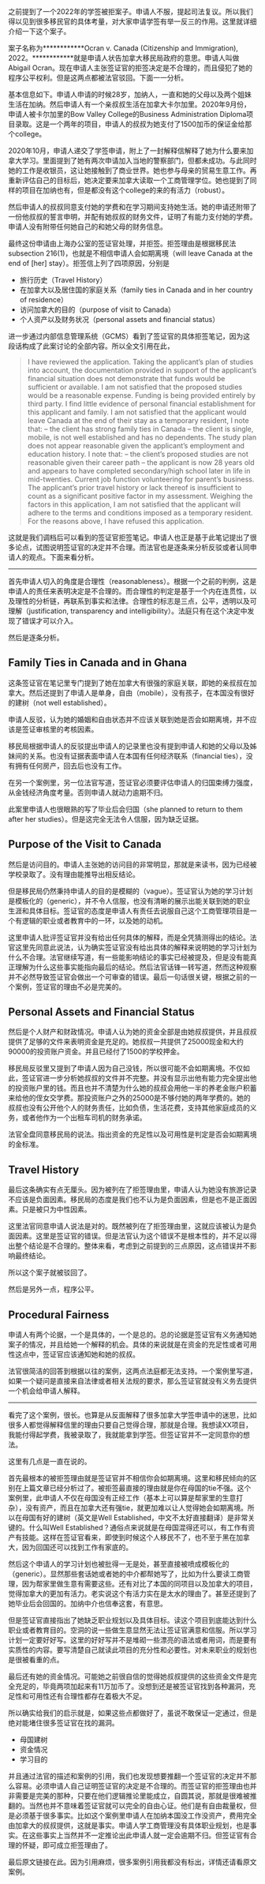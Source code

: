 之前提到了一个2022年的学签被拒案子。申请人不服，提起司法复议。所以我们得以见到很多移民官的具体考量，对大家申请学签有举一反三的作用。这里就详细介绍一下这个案子。

案子名称为************Ocran v. Canada (Citizenship and Immigration), 2022。************就是申请人状告加拿大移民局政府的意思。申请人叫做Abigail Ocran。现在申请人主张签证官的拒签决定是不合理的，而且侵犯了她的程序公平权利。但是这两点都被法官驳回。下面一一分析。

基本信息如下。申请人申请的时候28岁，加纳人，一直和她的父母以及两个姐妹生活在加纳。然后申请人有一个亲叔叔生活在加拿大卡尔加里。2020年9月份，申请人被卡尔加里的Bow Valley College的Business Administration Diploma项目录取。这是一个两年的项目，申请人的叔叔为她支付了1500加币的保证金给那个college。

2020年10月，申请人递交了学签申请，附上了一封解释信解释了她为什么要来加拿大学习。里面提到了她有两次申请加入当地的警察部门，但都未成功。与此同时她的工作是收银员，这让她接触到了商业世界。她也参与母亲的贸易生意工作。再重新评估自己的目标后，她决定要来加拿大读取一个工商管理学位。她也提到了同样的项目在加纳也有，但是都没有这个college的来的有活力（robust）。

然后申请人的叔叔同意支付她的学费和在学习期间支持她生活。她的申请还附带了一份他叔叔的誓言申明，并配有她叔叔的财务文件，证明了有能力支付她的学费。申请人没有附带任何她自己的和她父母的财务信息。

最终这份申请由上海办公室的签证官处理，并拒签。拒签理由是根据移民法subsection 216(1)，也就是不相信申请人会如期离境（will leave Canada at the end of [her] stay）。拒签信上列了四项原因，分别是

- 旅行历史（Travel History）
- 在加拿大以及居住国的家庭关系（family ties in Canada and in her country of residence）
- 访问加拿大的目的（purpose of visit to Canada）
- 个人资产以及财务状况（personal assets and financial status）

进一步通过内部信息管理系统（GCMS）看到了签证官的具体拒签笔记，因为这段话构成了此案讨论的全部内容。所以全文引用在此，

> I have reviewed the application. Taking the applicant’s plan of studies into account, the documentation provided in support of the applicant’s financial situation does not demonstrate that funds would be sufficient or available. I am not satisfied that the proposed studies would be a reasonable expense. Funding is being provided entirely by third party. I find little evidence of personal financial establishment for this applicant and family. I am not satisfied that the applicant would leave Canada at the end of their stay as a temporary resident, I note that: – the client has strong family ties in Canada – the client is single, mobile, is not well established and has no dependents. The study plan does not appear reasonable given the applicant’s employment and education history. I note that: – the client’s proposed studies are not reasonable given their career path – the applicant is now 28 years old and appears to have completed secondary/high school later in life in mid-twenties. Current job function volunteering for parent’s business. The applicant’s prior travel history or lack thereof is insufficient to count as a significant positive factor in my assessment. Weighing the factors in this application, I am not satisfied that the applicant will adhere to the terms and conditions imposed as a temporary resident. For the reasons above, I have refused this application.
> 

这就是我们调档后可以看到的签证官拒签笔记。申请人也正是基于此笔记提出了很多论点，试图说明签证官的决定并不合理。而法官也是逐条来分析反驳或者认同申请人的观点。下面来看分析。

---

首先申请人切入的角度是合理性（reasonableness）。根据一个之前的判例，这是申请人的责任来表明决定是不合理的。而合理性的判定是基于一个内在连贯性，以及理性的分析链，再联系到事实和法律。合理性的标志是三点，公平，透明以及可理解（justification, transparency and intelligibility）。法庭只有在这个决定中发现了错误才可以介入。

然后是逐条分析。

## **Family Ties in Canada and in Ghana**

这条签证官在笔记里专门提到了她在加拿大有很强的家庭关联，即她的亲叔叔在加拿大。然后还提到了申请人是单身，自由（mobile），没有孩子，在本国没有很好的建树（not well established）。

申请人反驳，认为她的婚姻和自由状态并不应该关联到她是否会如期离境，并不应该是签证审核里的考核因素。

移民局根据申请人的反驳提出申请人的记录里也没有提到申请人和她的父母以及姊妹间的关系。也没有证据表面申请人在本国有任何经济联系（financial ties），没有拥有任何房产，回去后也没有工作。

在另一个案例里，另一位法官写道，签证官必须要评估申请人的归国束缚力强度，从金钱经济角度考量。否则申请人就动力逾期不归。

此案里申请人也很眼熟的写了毕业后会归国（she planned to return to them after her studies）。但是这完全无法令人信服，因为缺乏证据。

## **Purpose of the Visit to Canada**

然后是访问目的。申请人主张她的访问目的非常明显，那就是来读书，因为已经被学校录取了。没有理由能推导出相反结论。

但是移民局仍然秉持申请人的目的是模糊的（vague）。签证官认为她的学习计划是模板化的（generic），并不令人信服，也没有清晰的展示出能关联到她的职业生涯和具体目标。签证官的态度是申请人有责任去说服自己这个工商管理项目是一个有逻辑的职业或者教育中的一环，以及她的动机。

这里申请人批评签证官并没有给出任何具体的解释，而是全凭猜测得出的结论。法官这里先同意此说法，认为确实签证官没有给出具体的解释来说明她的学习计划为什么不合理。法官继续写道，有一些能影响结论的事实已经被提及，但是没有能真正理解为什么这些事实能指向最后的结论。然后法官话锋一转写道，然而这种观察并不必然导致签证官会做出一个可审查的错误。最后一句话很关键，根据之前的一个案例，签证官的理由不必是完美的。

## **Personal Assets and Financial Status**

然后是个人财产和财政情况。申请人认为她的资金全部是由她叔叔提供，并且叔叔提供了足够的文件来表明资金是充足的。她叔叔一共提供了25000现金和大约90000的投资账户资金。并且已经付了1500的学校押金。

移民局反驳里又提到了申请人因为自己没钱，所以很可能不会如期离境。不仅如此，签证官进一步分析她叔叔的文件并不完整。并没有显示出他有能力完全提出他的投资账户里的钱。而且也并不清楚为什么她的叔叔会用他一半的养老金账户积蓄来给他的侄女交学费。那投资账户之外的25000是不够付她的两年学费的。她的叔叔也没有公开他个人的财务责任，比如负债，生活花费，支持其他家庭成员的义务，或者他作为一个出租车司机的财务承诺。

法官全盘同意移民局的说法。指出资金的充足性以及可用性是判定是否会如期离境的金标准。

## **Travel History**

最后这条确实有点无厘头。因为被列在了拒签理由里，申请人认为她没有旅游记录不应该是负面因素。移民局的态度是我们也不认为是负面因素，但是也不是正面因素。只是被只为中性因素。

这里法官同意申请人说法是对的。既然被列在了拒签理由里，这就应该被认为是负面因素。这里是签证官的错误。但是法官认为这个错误不是根本性的，并不足以得出整个结论是不合理的。整体来看，考虑到之前提到的三点原因，这点错误并不影响最终结论。

所以这个案子就被驳回了。

然后是另外一点，程序公平。

## Procedural Fairness

申请人有两个论据，一个是具体的，一个是总的。总的论据是签证官有义务通知她案子的情况，并且给她一个解释的机会。具体的来说就是在资金的充足性或者可用性这点中，签证官应该通知她和她的叔叔。

法官很简洁的回答到根据以往的案例，这两点法庭都无法支持。一个案例里写道，如果一个疑问是直接来自法律或者相关法规的要求，那么签证官就没有义务去提供一个机会给申请人解释。

---

看完了这个案例，很长。也算是从反面解释了很多加拿大学签申请中的迷思，比如很多人都觉得解释信里的理由只要自己觉得合理，那就是合理。我想读XX项目，我能付得起学费，我被录取了，我就能拿到学签。但签证官并不一定同意你的想法。

这里有几点是一直在说的。

首先最根本的被拒签理由就是签证官并不相信你会如期离境。这里和移民倾向的区别在上篇文章已经分析过了。被拒签最直接的理由就是你在母国的tie不强。这个案例里，此申请人不仅在母国没有正经工作（基本上可以算是帮家里的生意打杂），没有资产，而且在加拿大还有强tie，就更加难以让人觉得她会如期离境。所以在母国有好的建树（英文是Well Established，中文不太好直接翻译）是非常关键的。什么叫Well Established？通俗点来说就是在母国混得还可以，有工作有资产有技能。这样在签证官看来，即使到时候这个人移民不了，也不至于黑在加拿大，因为回国还可以找到工作有家底的。

然后这个申请人的学习计划也被批得一无是处，甚至直接被喷成模板化的（generic）。显然那些套话她或者她的中介都帮她写了，比如为什么要读工商管理，因为帮家里做生意有需要这些。还有对比了本国的同项目以及加拿大的项目，觉得加拿大的更加有活力。老实说这个有活力实在是太水的理由了。甚至还提到了她毕业后会回国的。加纳中介也信奉这套，有意思。

但是签证官直接指出了她缺乏职业规划以及具体目标。读这个项目到底能达到什么职业或者教育目的。空洞的说一些做生意显然无法让签证官满意和信服。所以学习计划一定要好好写。这里的好好写并不是堆砌一些漂亮的语法或者用词，而是要有实质性的内容。要写清楚自己就读此项目的充分性和必要性。对未来职业的规划也是很被看重的点。

最后还有她的资金情况。可能她之前很自信的觉得她叔叔提供的这些资金文件是完全充足的，毕竟两项加起来有11万加币了。没想到还是被签证官找到各种漏洞，充足性和可用性还有合理性都存在着极大不足。

所以确实给我们的启示就是，如果这些点都做好了，虽说不敢保证一定通过，但是绝对能堵住很多签证官在找的漏洞。

- 母国建树
- 资金情况
- 学习目的

并且通过法官的描述和案例的引用，我们也发现想要推翻一个签证官的决定并不那么容易。必须申请人自己证明签证官的决定是不合理的。而签证官的拒签理由也并非需要是完美的那种，只要在他们逻辑推论里能成立，自圆其说，那就是很难被推翻的。当然也并不意味着签证官就可以完全的自由心证。他们是有自由裁量权，但是必须基于很多事实。比如这个案例里申请人在加纳本国没工作没资产，费用完全由加拿大的叔叔提供，这就是事实。申请人学工商管理没有具体职业规划，也是事实。在这些事实上当然并不一定推论出此申请人就一定会逾期不归。但签证官有合理的怀疑，即可成立拒签理由了。

最后原文链接在此。因为引用麻烦，很多案例引用我都没有标出，详情还请看原文案例。
